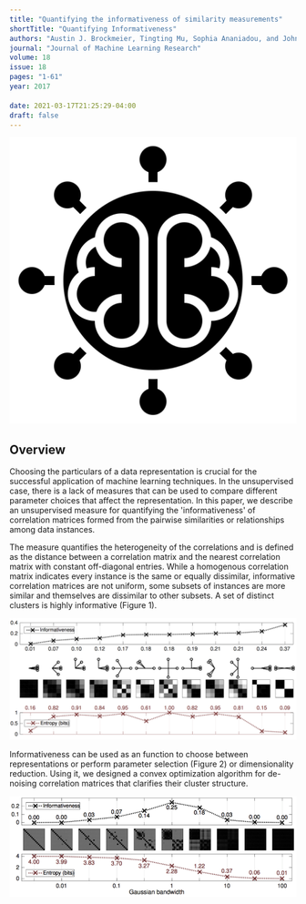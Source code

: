 ```yaml
---
title: "Quantifying the informativeness of similarity measurements"
shortTitle: "Quantifying Informativeness"
authors: "Austin J. Brockmeier, Tingting Mu, Sophia Ananiadou, and John Y. Goulermas"
journal: "Journal of Machine Learning Research"
volume: 18
issue: 18
pages: "1-61"
year: 2017

date: 2021-03-17T21:25:29-04:00
draft: false
---
```



![alt text here](/images/logo-black-fill.svg "title hoverover")

## Overview

Choosing the particulars of a data representation is crucial for the successful application of machine learning techniques. In the unsupervised case, there is a lack of measures that can be used to compare different parameter choices that affect the representation. In this paper, we describe an unsupervised measure for quantifying the 'informativeness' of correlation matrices formed from the pairwise similarities or relationships among data instances.

The measure quantifies the heterogeneity of the correlations and is defined as the distance between a correlation matrix and the nearest correlation matrix with constant off-diagonal entries. While a homogenous correlation matrix indicates every instance is the same or equally dissimilar, informative correlation matrices are not uniform, some subsets of instances are more similar and themselves are dissimilar to other subsets. A set of distinct clusters is highly informative (Figure 1).

![Figure 1: Informativeness versus von Neumann entropy for correlation matrices obtained from various configurations of four unit vectors. Both measures are minimal when the vectors are configured in a single cluster. Informativeness is higher for nontrivial clusterings, whereas entropy is maximized when the vectors are maximally separated.](/images/informativeness1.png "Figure 1")

Informativeness can be used as an function to choose between representations or perform parameter selection (Figure 2) or dimensionality reduction. Using it, we designed a convex optimization algorithm for de-noising correlation matrices that clarifies their cluster structure.

![Figure 2: Informativeness versus the von Neumann entropy of correlation matrices obtained from a Gaussian kernel applied with varying bandwidths to a sample with 2 clusters.](/images/informativeness2.png "Figure 2")
